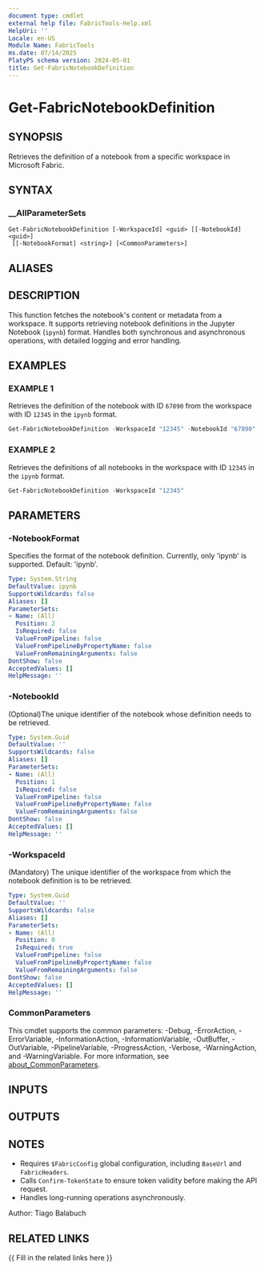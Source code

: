 ```yaml
---
document type: cmdlet
external help file: FabricTools-Help.xml
HelpUri: ''
Locale: en-US
Module Name: FabricTools
ms.date: 07/14/2025
PlatyPS schema version: 2024-05-01
title: Get-FabricNotebookDefinition
---
```


# Get-FabricNotebookDefinition

## SYNOPSIS

Retrieves the definition of a notebook from a specific workspace in Microsoft Fabric.

## SYNTAX

### __AllParameterSets

```
Get-FabricNotebookDefinition [-WorkspaceId] <guid> [[-NotebookId] <guid>]
 [[-NotebookFormat] <string>] [<CommonParameters>]
```

## ALIASES

## DESCRIPTION

This function fetches the notebook's content or metadata from a workspace.
It supports retrieving notebook definitions in the Jupyter Notebook (`ipynb`) format.
Handles both synchronous and asynchronous operations, with detailed logging and error handling.

## EXAMPLES

### EXAMPLE 1

Retrieves the definition of the notebook with ID `67890` from the workspace with ID `12345` in the `ipynb` format.

```powershell
Get-FabricNotebookDefinition -WorkspaceId "12345" -NotebookId "67890"
```

### EXAMPLE 2

Retrieves the definitions of all notebooks in the workspace with ID `12345` in the `ipynb` format.

```powershell
Get-FabricNotebookDefinition -WorkspaceId "12345"
```

## PARAMETERS

### -NotebookFormat

Specifies the format of the notebook definition.
Currently, only 'ipynb' is supported.
Default: 'ipynb'.

```yaml
Type: System.String
DefaultValue: ipynb
SupportsWildcards: false
Aliases: []
ParameterSets:
- Name: (All)
  Position: 2
  IsRequired: false
  ValueFromPipeline: false
  ValueFromPipelineByPropertyName: false
  ValueFromRemainingArguments: false
DontShow: false
AcceptedValues: []
HelpMessage: ''
```

### -NotebookId

(Optional)The unique identifier of the notebook whose definition needs to be retrieved.

```yaml
Type: System.Guid
DefaultValue: ''
SupportsWildcards: false
Aliases: []
ParameterSets:
- Name: (All)
  Position: 1
  IsRequired: false
  ValueFromPipeline: false
  ValueFromPipelineByPropertyName: false
  ValueFromRemainingArguments: false
DontShow: false
AcceptedValues: []
HelpMessage: ''
```

### -WorkspaceId

(Mandatory) The unique identifier of the workspace from which the notebook definition is to be retrieved.

```yaml
Type: System.Guid
DefaultValue: ''
SupportsWildcards: false
Aliases: []
ParameterSets:
- Name: (All)
  Position: 0
  IsRequired: true
  ValueFromPipeline: false
  ValueFromPipelineByPropertyName: false
  ValueFromRemainingArguments: false
DontShow: false
AcceptedValues: []
HelpMessage: ''
```

### CommonParameters

This cmdlet supports the common parameters: -Debug, -ErrorAction, -ErrorVariable,
-InformationAction, -InformationVariable, -OutBuffer, -OutVariable, -PipelineVariable,
-ProgressAction, -Verbose, -WarningAction, and -WarningVariable. For more information, see
[about_CommonParameters](https://go.microsoft.com/fwlink/?LinkID=113216).

## INPUTS

## OUTPUTS

## NOTES

- Requires `$FabricConfig` global configuration, including `BaseUrl` and `FabricHeaders`.
- Calls `Confirm-TokenState` to ensure token validity before making the API request.
- Handles long-running operations asynchronously.

Author: Tiago Balabuch

## RELATED LINKS

{{ Fill in the related links here }}

